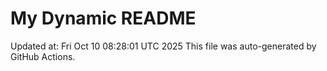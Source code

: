 # My Dynamic README
Updated at: Fri Oct 10 08:28:01 UTC 2025
This file was auto-generated by GitHub Actions.
